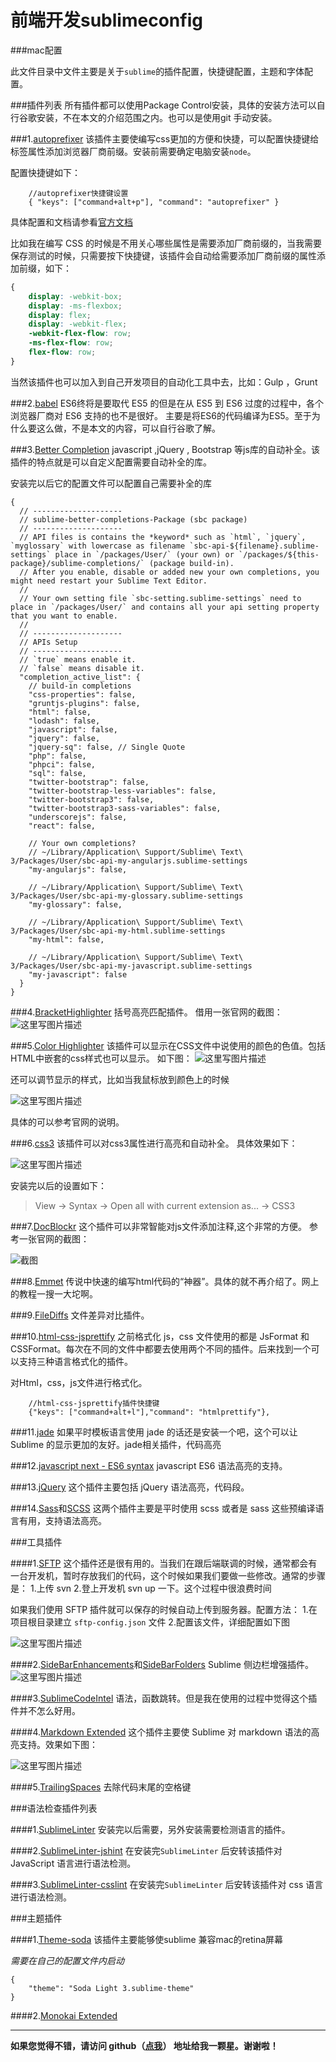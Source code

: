 # 前端开发sublimeconfig

###mac配置

此文件目录中文件主要是关于`sublime`的插件配置，快捷键配置，主题和字体配置。

###插件列表
所有插件都可以使用Package Control安装，具体的安装方法可以自行谷歌安装，不在本文的介绍范围之内。也可以是使用git 手动安装。


###1.[autoprefixer](https://github.com/sindresorhus/sublime-autoprefixer)
该插件主要使编写css更加的方便和快捷，可以配置快捷键给标签属性添加浏览器厂商前缀。安装前需要确定电脑安装`node`。

配置快捷键如下：
```
    //autoprefixer快捷键设置
    { "keys": ["command+alt+p"], "command": "autoprefixer" }
```
具体配置和文档请参看[官方文档](https://github.com/sindresorhus/sublime-autoprefixer)

比如我在编写 CSS 的时候是不用关心哪些属性是需要添加厂商前缀的，当我需要保存测试的时候，只需要按下快捷键，该插件会自动给需要添加厂商前缀的属性添加前缀，如下：

```css
{
	display: -webkit-box;
    display: -ms-flexbox;
    display: flex;
    display: -webkit-flex;
    -webkit-flex-flow: row;
    -ms-flex-flow: row;
    flex-flow: row;
}
```

当然该插件也可以加入到自己开发项目的自动化工具中去，比如：Gulp ，Grunt

###2.[babel](https://babeljs.io/)
ES6终将是要取代 ES5 的但是在从 ES5 到 ES6 过度的过程中，各个浏览器厂商对 ES6 支持的也不是很好。
主要是将ES6的代码编译为ES5。至于为什么要这么做，不是本文的内容，可以自行谷歌了解。


###3.[Better Completion](https://github.com/Pleasurazy/Sublime-Better-Completion)
javascript ,jQuery , Bootstrap 等js库的自动补全。该插件的特点就是可以自定义配置需要自动补全的库。

安装完以后它的配置文件可以配置自己需要补全的库

```
{
  // --------------------
  // sublime-better-completions-Package (sbc package)
  // --------------------
  // API files is contains the *keyword* such as `html`, `jquery`, `myglossary` with lowercase as filename `sbc-api-${filename}.sublime-settings` place in `/packages/User/` (your own) or `/packages/${this-package}/sublime-completions/` (package build-in).
  // After you enable, disable or added new your own completions, you might need restart your Sublime Text Editor.
  //
  // Your own setting file `sbc-setting.sublime-settings` need to place in `/packages/User/` and contains all your api setting property that you want to enable.
  //
  // --------------------
  // APIs Setup
  // --------------------
  // `true` means enable it.
  // `false` means disable it.
  "completion_active_list": {
    // build-in completions
    "css-properties": false,
    "gruntjs-plugins": false,
    "html": false,
    "lodash": false,
    "javascript": false,
    "jquery": false,
    "jquery-sq": false, // Single Quote
    "php": false,
    "phpci": false,
    "sql": false,
    "twitter-bootstrap": false,
    "twitter-bootstrap-less-variables": false,
    "twitter-bootstrap3": false,
    "twitter-bootstrap3-sass-variables": false,
    "underscorejs": false,
    "react": false,

    // Your own completions?
    // ~/Library/Application\ Support/Sublime\ Text\ 3/Packages/User/sbc-api-my-angularjs.sublime-settings
    "my-angularjs": false,

    // ~/Library/Application\ Support/Sublime\ Text\ 3/Packages/User/sbc-api-my-glossary.sublime-settings
    "my-glossary": false,

    // ~/Library/Application\ Support/Sublime\ Text\ 3/Packages/User/sbc-api-my-html.sublime-settings
    "my-html": false,

    // ~/Library/Application\ Support/Sublime\ Text\ 3/Packages/User/sbc-api-my-javascript.sublime-settings
    "my-javascript": false
  }
}
```


###4.[BracketHighlighter](https://github.com/facelessuser/BracketHighlighter)
括号高亮匹配插件。
借用一张官网的截图：
![这里写图片描述](http://img.blog.csdn.net/20160107111243820)

###5.[Color Highlighter](https://github.com/Monnoroch/ColorHighlighter)
该插件可以显示在CSS文件中说使用的颜色的色值。包括HTML中嵌套的css样式也可以显示。
如下图：
![这里写图片描述](http://img.blog.csdn.net/20160107111921207)

还可以调节显示的样式，比如当我鼠标放到颜色上的时候

![这里写图片描述](http://img.blog.csdn.net/20160107112235677)

具体的可以参考官网的说明。

###6.[css3](https://github.com/y0ssar1an/CSS3)
该插件可以对css3属性进行高亮和自动补全。
具体效果如下：

![这里写图片描述](http://img.blog.csdn.net/20160107112708630)

安装完以后的设置如下：
>View → Syntax → Open all with current extension as... → CSS3


###7.[DocBlockr](https://github.com/spadgos/sublime-jsdocs)
这个插件可以非常智能对js文件添加注释,这个非常的方便。
参考一张官网的截图：

![截图](http://img.blog.csdn.net/20160107112942174)

###8.[Emmet](https://github.com/emmetio/emmet)
传说中快速的编写html代码的“神器”。具体的就不再介绍了。网上的教程一搜一大坨啊。


###9.[FileDiffs](https://github.com/colinta/SublimeFileDiffs)
文件差异对比插件。


###10.[html-css-jsprettify](https://github.com/victorporof/Sublime-HTMLPrettify)
之前格式化 js，css 文件使用的都是 JsFormat 和 CSSFormat。每次在不同的文件中都要去使用两个不同的插件。后来找到一个可以支持三种语言格式化的插件。

对Html，css，js文件进行格式化。

```
    //html-css-jsprettify插件快捷键
    {"keys": ["command+alt+l"],"command": "htmlprettify"},
```

###11.[jade](https://github.com/davidrios/jade-tmbundle)
如果平时模板语言使用 jade 的话还是安装一个吧，这个可以让 Sublime 的显示更加的友好。jade相关插件，代码高亮


###12.[javascript next - ES6 syntax](https://github.com/Benvie/JavaScriptNext.tmLanguage)
javascript ES6 语法高亮的支持。


###13.[jQuery](https://github.com/SublimeText/jQuery)
这个插件主要包括 jQuery 语法高亮，代码段。

###14.[Sass]()和[SCSS]()
这两个插件主要是平时使用 scss 或者是 sass 这些预编译语言有用，支持语法高亮。

###工具插件

####1.[SFTP]()
这个插件还是很有用的。当我们在跟后端联调的时候，通常都会有一台开发机，暂时存放我们的代码，这个时候如果我们要做一些修改。通常的步骤是：
1.上传 svn  2.登上开发机  svn up 一下。这个过程中很浪费时间

如果我们使用 SFTP 插件就可以保存的时候自动上传到服务器。配置方法：
1.在项目根目录建立  `sftp-config.json` 文件
2.配置该文件，详细配置如下图

![这里写图片描述](http://img.blog.csdn.net/20160107114810714)

####2.[SideBarEnhancements]()和[SideBarFolders]()
Sublime 侧边栏增强插件。
![这里写图片描述](http://img.blog.csdn.net/20160107115019872)

####3.[SublimeCodeIntel]()
语法，函数跳转。但是我在使用的过程中觉得这个插件并不怎么好用。

####4.[Markdown Extended](https://github.com/jonschlinkert/sublime-markdown-extended)
这个插件主要使 Sublime 对 markdown 语法的高亮支持。效果如下图：

![这里写图片描述](http://img.blog.csdn.net/20160107114054544)

####5.[TrailingSpaces]()
去除代码末尾的空格键

###语法检查插件列表

####1.[SublimeLinter]()
安装完以后需要，另外安装需要检测语言的插件。

####2.[SublimeLinter-jshint]()
在安装完`SublimeLinter` 后安转该插件对 JavaScript 语言进行语法检测。

####3.[SublimeLinter-csslint]()
在安装完`SublimeLinter` 后安转该插件对 css 语言进行语法检测。

###主题插件

####1.[Theme-soda](http://buymeasoda.github.io/soda-theme/)
该插件主要能够使sublime 兼容mac的retina屏幕

*需要在自己的配置文件内启动*
```
{
    "theme": "Soda Light 3.sublime-theme"
}
```
####2.[Monokai Extended](https://github.com/jonschlinkert/sublime-monokai-extended)


----------
**如果您觉得不错，请访问 github（[点我](https://github.com/zhiqiang21/blog)） 地址给我一颗星。谢谢啦！**
